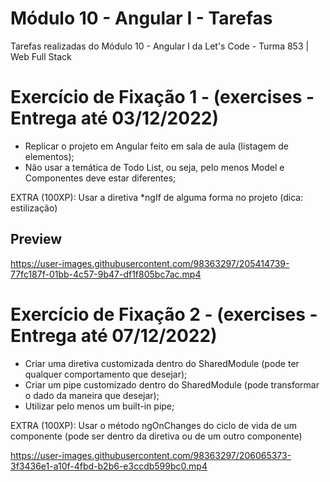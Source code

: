 # Módulo 10 - Angular I - Tarefas

Tarefas realizadas do Módulo 10 - Angular I da Let's Code - Turma 853 | Web Full Stack

# Exercício de Fixação 1 - (exercises - Entrega até 03/12/2022)

- Replicar o projeto em Angular feito em sala de aula (listagem de elementos);
- Não usar a temática de Todo List, ou seja, pelo menos Model e Componentes deve estar diferentes;

EXTRA (100XP): Usar a diretiva *ngIf de alguma forma no projeto (dica: estilização)

## Preview

https://user-images.githubusercontent.com/98363297/205414739-77fc187f-01bb-4c57-9b47-df1f805bc7ac.mp4

# Exercício de Fixação 2 - (exercises - Entrega até 07/12/2022)

- Criar uma diretiva customizada dentro do SharedModule (pode ter qualquer comportamento que desejar);
- Criar um pipe customizado dentro do SharedModule (pode transformar o dado da maneira que desejar);
- Utilizar pelo menos um built-in pipe;

EXTRA (100XP): Usar o método ngOnChanges do ciclo de vida de um componente (pode ser dentro da diretiva ou de um outro componente)

https://user-images.githubusercontent.com/98363297/206065373-3f3436e1-a10f-4fbd-b2b6-e3ccdb599bc0.mp4

